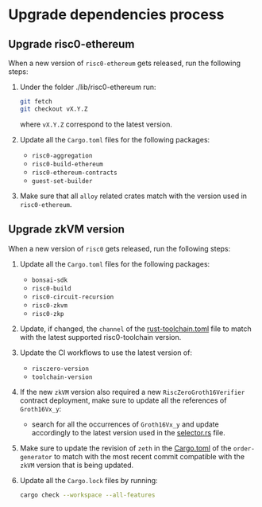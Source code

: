 # Upgrade dependencies process

## Upgrade risc0-ethereum

When a new version of `risc0-ethereum` gets released, run the following steps:

1. Under the folder ./lib/risc0-ethereum run:

   ```bash
   git fetch
   git checkout vX.Y.Z
   ```

   where `vX.Y.Z` correspond to the latest version.

2. Update all the `Cargo.toml` files for the following packages:
   - `risc0-aggregation`
   - `risc0-build-ethereum`
   - `risc0-ethereum-contracts`
   - `guest-set-builder`

3. Make sure that all `alloy` related crates match with the version used in `risc0-ethereum`.

## Upgrade zkVM version

When a new version of `risc0` gets released, run the following steps:

1. Update all the `Cargo.toml` files for the following packages:
   - `bonsai-sdk`
   - `risc0-build`
   - `risc0-circuit-recursion`
   - `risc0-zkvm`
   - `risc0-zkp`

2. Update, if changed, the `channel` of the [rust-toolchain.toml](./rust-toolchain.toml) file to match with the latest supported risc0-toolchain version.

3. Update the CI workflows to use the latest version of:
   - `risczero-version`
   - `toolchain-version`

4. If the new `zkVM` version also required a new `RiscZeroGroth16Verifier` contract deployment, make sure to update all the references of `Groth16Vx_y`:
   - search for all the occurrences of `Groth16Vx_y` and update accordingly to the latest version used in the [selector.rs](./lib/risc0-ethereum/contracts/src/selector.rs) file.

5. Make sure to update the revision of `zeth` in the [Cargo.toml](./crates/order-generator/Cargo.toml) of the `order-generator` to match with the most recent commit compatible with the `zkVM` version that is being updated. 

6. Update all the `Cargo.lock` files by running:

   ```bash
   cargo check --workspace --all-features
   ```
